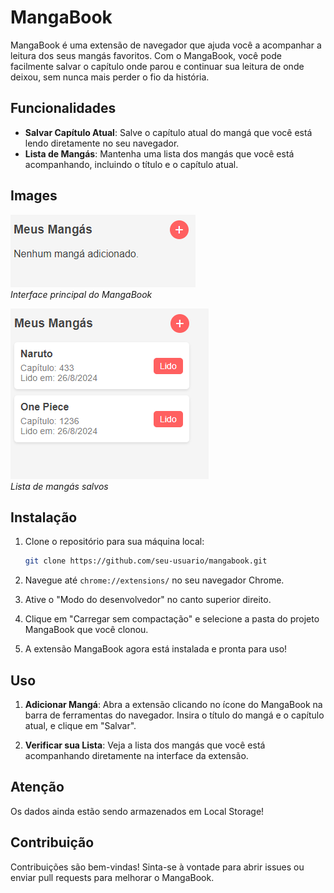 # MangaBook

MangaBook é uma extensão de navegador que ajuda você a acompanhar a leitura dos seus mangás favoritos. Com o MangaBook, você pode facilmente salvar o capítulo onde parou e continuar sua leitura de onde deixou, sem nunca mais perder o fio da história.

## Funcionalidades

- **Salvar Capítulo Atual**: Salve o capítulo atual do mangá que você está lendo diretamente no seu navegador.
- **Lista de Mangás**: Mantenha uma lista dos mangás que você está acompanhando, incluindo o título e o capítulo atual.

## Images

![Interface principal](assets/manga_layout.png) <br>
*Interface principal do MangaBook*

![Lista de mangás](assets/manga_layout_2.png) <br>
*Lista de mangás salvos*

## Instalação

1. Clone o repositório para sua máquina local:

    ```bash
    git clone https://github.com/seu-usuario/mangabook.git
    ```

2. Navegue até `chrome://extensions/` no seu navegador Chrome.

3. Ative o "Modo do desenvolvedor" no canto superior direito.

4. Clique em "Carregar sem compactação" e selecione a pasta do projeto MangaBook que você clonou.

5. A extensão MangaBook agora está instalada e pronta para uso!

## Uso

1. **Adicionar Mangá**: Abra a extensão clicando no ícone do MangaBook na barra de ferramentas do navegador. Insira o título do mangá e o capítulo atual, e clique em "Salvar".

2. **Verificar sua Lista**: Veja a lista dos mangás que você está acompanhando diretamente na interface da extensão.

## Atenção

Os dados ainda estão sendo armazenados em Local Storage! 

## Contribuição

Contribuições são bem-vindas! Sinta-se à vontade para abrir issues ou enviar pull requests para melhorar o MangaBook.

